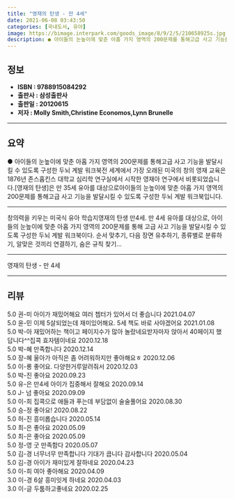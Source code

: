```yaml
---
title: "영재의 탄생 - 만 4세"
date: 2021-06-08 03:43:50
categories: [국내도서, 유아]
image: https://bimage.interpark.com/goods_image/8/9/2/5/210658925s.jpg
description: ● 아이들의 눈높이에 맞춘 아홉 가지 영역의 200문제를 통해고급 사고 기능을 발달시킬 수 있도록 구성한 두뇌 계발 워크북전 세계에서 가장 오래된 미국의 창의 영재 교육은1876년 존스홉킨스 대학교 심리학 연구실에서 시작한 영재아 연구에서 비롯되었습니다.[영재의 탄생]은 만 35세 유
---
```


## **정보**

- **ISBN : 9788915084292**
- **출판사 : 삼성출판사**
- **출판일 : 20120615**
- **저자 : Molly Smith,Christine Economos,Lynn Brunelle**

------



## **요약**

●  아이들의 눈높이에 맞춘 아홉 가지 영역의 200문제를 통해고급 사고 기능을 발달시킬 수 있도록 구성한 두뇌 계발 워크북전 세계에서 가장 오래된 미국의 창의 영재 교육은1876년 존스홉킨스 대학교 심리학 연구실에서 시작한 영재아 연구에서 비롯되었습니다.[영재의 탄생]은 만 35세 유아를 대상으로아이들의 눈높이에 맞춘 아홉 가지 영역의 200문제를 통해고급 사고 기능을 발달시킬 수 있도록 구성한 두뇌 계발 워크북입니다.

------

창의력을 키우는 미국식 유아 학습지영재의 탄생 만4세. 만 4세 유아를 대상으로, 아이들의 눈높이에 맞춘 아홉 가지 영역의 200문제를 통해 고급 사고 기능을 발달시킬 수 있도록 구성한 두뇌 계발 워크북이다. 순서 맞추기, 다음 장면 유추하기, 종류별로 분류하기, 알맞은 것끼리 연결하기, 숨은 규칙 찾기... 

------


영재의 탄생 - 만 4세 

------


## **리뷰** 

5.0 권-미 아이가 재밌어해요 여러 쳅터가 있어서 더 좋습니다 2021.04.07 <br/>5.0 윤-민 이제 5살되었는데 재미있어해요. 5세 책도 바로 사야겠어요 2021.01.08 <br/>5.0 박-아 재밌어하는 책이고 페이지수가 많아 놀랐네요받자마자 앉아서 40페이지 했답니다^^집콕 효자템이네요 2020.12.18 <br/>5.0 박-혜 만족합니다 2020.12.14 <br/>5.0 장-혜 울아가 아직은 좀 어려워하지만 좋아해요ㅎ 2020.12.06 <br/>5.0 이-롱 좋어요. 다양한거루알려줘서 2020.12.03 <br/>5.0 박-진 좋아요 2020.09.23 <br/>5.0 유-은 만4세 아이가 집중해서 잘해요 2020.09.14 <br/>5.0 J- 넘 좋아요 2020.09.09 <br/>5.0 이-희 집콕으로 애들과 푸는데
부담없이 술술풀어요 2020.08.30 <br/>5.0 승-정 좋아요! 2020.08.22 <br/>5.0 허-진 흥미롭습니다 2020.05.14 <br/>5.0 최-은 좋아요  2020.05.09 <br/>5.0 최-은 좋아요  2020.05.09 <br/>5.0 정-영 굿 만족함다 2020.05.07 <br/>5.0 김-경 너무너무 만족합니다 기대가 큽니다 감사합니다  2020.05.04 <br/>5.0 김-경 아이가 재미있게 잘하네요 2020.04.23 <br/>5.0 이-희 여아 좋아해요 2020.04.09 <br/>3.0 이-경 6살 흥미잇게 하네요 2020.04.03 <br/>3.0 이-글 두툼하고좋네요 2020.02.25 <br/>